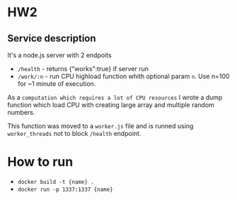 # HW2

## Service description

It's a node.js server with 2 endpoits

- `/health` - returns {"works":true} if server run
- `/work/:n` - run CPU highload function whith optional param `n`. Use n=100 for ~1 minute of execution.

As a `computation which requires a lot of CPU resources` I wrote a dump function which load CPU with creating large array and multiple random numbers.

This function was moved to a `worker.js` file and is runned using `worker_threads` not to block `/health` endpoint.

# How to run

- `docker build -t {name} .`
- `docker run -p 1337:1337 {name}`